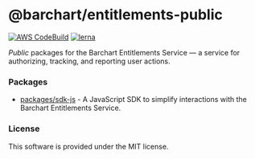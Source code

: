 # @barchart/entitlements-public

[![AWS CodeBuild](https://codebuild.us-east-1.amazonaws.com/badges?uuid=eyJlbmNyeXB0ZWREYXRhIjoiblhOTmZ4bmtkUVJKb3ZvN2M0TUpzelZPaXp4R1ZXNFBXTGZzeDIvRDdBR2N3a0JDMzgzem1rOWpoVm0yVE5mVmpuSWRmSlU1L2lFSzZmbkJJWUM0eFkwPSIsIml2UGFyYW1ldGVyU3BlYyI6InZ5VUFZenpIMi9HVldhUEgiLCJtYXRlcmlhbFNldFNlcmlhbCI6MX0%3D&branch=master)](https://github.com/barchart/entitlements-private)
[![lerna](https://img.shields.io/badge/maintained%20with-lerna-cc00ff.svg)](https://lerna.js.org/)

_Public_ packages for the Barchart Entitlements Service — a service for authorizing, tracking, and reporting user actions.

### Packages

* [packages/sdk-js](./packages/sdk-js) - A JavaScript SDK to simplify interactions with the Barchart Entitlements Service.

### License

This software is provided under the MIT license.
